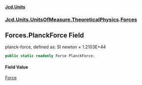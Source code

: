 #### [Jcd.Units](index.md 'index')
### [Jcd.Units.UnitsOfMeasure.TheoreticalPhysics](Jcd.Units.UnitsOfMeasure.TheoreticalPhysics.md 'Jcd.Units.UnitsOfMeasure.TheoreticalPhysics').[Forces](Forces.md 'Jcd.Units.UnitsOfMeasure.TheoreticalPhysics.Forces')

## Forces.PlanckForce Field

planck-force, defined as: SI newton × 1.2103E+44

```csharp
public static readonly Force PlanckForce;
```

#### Field Value
[Force](Force.md 'Jcd.Units.UnitTypes.Force')